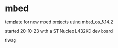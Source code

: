 # mbed
template for new mbed projects
using mbed_os_5.14.2

started 20-10-23 with a
ST Nucleo L432KC dev board

tiwag
